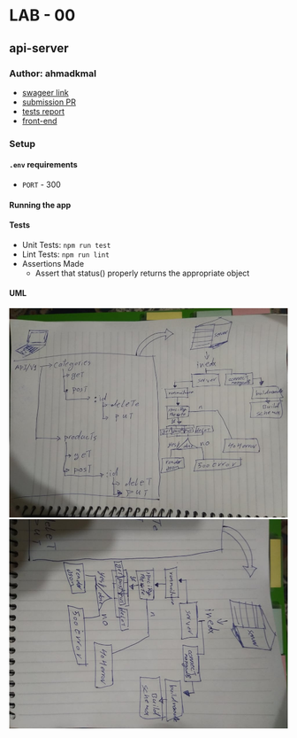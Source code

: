 # LAB - 00

## api-server

### Author: ahmadkmal

- [swageer link](https://app.swaggerhub.com/apis/ahmadkmal/class-6/0.1#/default/post_categories)
- [submission PR](https://github.com/tutuorial-401js/class-00)
- [tests report](https://github.com/tutuorial-401js/class-00/actions)
- [front-end](https://tutorial-401js.herokuapp.com/)

### Setup

#### `.env` requirements

- `PORT` - 300

#### Running the app


#### Tests

- Unit Tests: `npm run test`
- Lint Tests: `npm run lint`
- Assertions Made
  - Assert that status() properly returns the appropriate object

#### UML

![UML Diagram](101676426_684295515450162_2698771661406076928_n.jpg)
![UML Diagram](102751048_300772221051152_7282956458776330240_n.jpg)